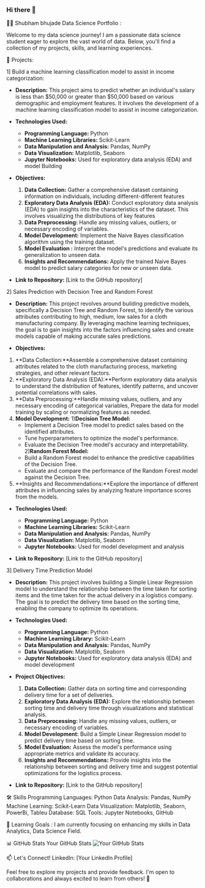 ### Hi there 👋

<!--
**ShubhamTech1/ShubhamTech1** is a ✨ _special_ ✨ repository because its `README.md` (this file) appears on your GitHub profile.

Here are some ideas to get you started:

- 🔭 I’m currently working on ...
- 🌱 I’m currently learning ...
- 👯 I’m looking to collaborate on ...
- 🤔 I’m looking for help with ...
- 💬 Ask me about ...
- 📫 How to reach me: ...
- 😄 Pronouns: ...
- ⚡ Fun fact: ...
-->
👩‍💻 Shubham bhujade Data Science Portfolio : 

Welcome to my data science journey! I am a passionate data science student eager to explore the vast world of data. Below, you'll find a collection of my projects, skills, and learning experiences.

🚀 Projects:

1] Build a machine learning classification model to assist in income categorization:

- **Description:** This project aims to predict whether an individual's salary is less than $50,000 or greater than $50,000 based on various demographic and employment features. It involves the development of a machine learning classification model to assist in income categorization.

- **Technologies Used:**
  - **Programming Language:** Python
  - **Machine Learning Libraries:** Scikit-Learn
  - **Data Manipulation and Analysis:** Pandas, NumPy
  - **Data Visualization:** Matplotlib, Seaborn
  - **Jupyter Notebooks:** Used for exploratory data analysis (EDA) and model Building

- **Objectives:**
  1. **Data Collection:** Gather a comprehensive dataset containing information on individuals, including different-different features
  2. **Exploratory Data Analysis (EDA):** Conduct exploratory data analysis (EDA) to gain insights into the characteristics of the dataset. This involves visualizing the 
     distributions of key features
  3. **Data Preprocessing:** Handle any missing values, outliers, or necessary encoding of variables.   
  4. **Model Development:** Implement the Naive Bayes classification algorithm using the training dataset.
  5. **Model Evaluation :** Interpret the model's predictions and evaluate its generalization to unseen data.
  6. **Insights and Recommendations:** Apply the trained Naive Bayes model to predict salary categories for new or unseen data.
   
- **Link to Repository:** [Link to the GitHub repository]




2] Sales Prediction with Decision Tree and Random Forest

- **Description:** This project revolves around building predictive models, specifically a Decision Tree and Random Forest, to identify the various attributes contributing to high, medium, low sales for a cloth manufacturing company. By leveraging machine learning techniques, the goal is to gain insights into the factors influencing sales and create models capable of making accurate sales predictions.

- **Objectives:**
 1. **Data Collection:**Assemble a comprehensive dataset containing attributes related to the cloth manufacturing process, marketing strategies, and other relevant 
     factors.
 2. **Exploratory Data Analysis (EDA):**Perform exploratory data analysis to understand the distribution of features, identify patterns, and uncover potential correlations with sales.
 3. **Data Preprocessing:**Handle missing values, outliers, and any necessary encoding of categorical variables, Prepare the data for model training by scaling or normalizing features as needed.
 4. **Model Development:** 
   1)**Decision Tree Model:**
      - Implement a Decision Tree model to predict sales based on the identified attributes.
      - Tune hyperparameters to optimize the model's performance.
      - Evaluate the Decision Tree model's accuracy and interpretability.
   2)**Random Forest Model:**
      - Build a Random Forest model to enhance the predictive capabilities of the Decision Tree.
      - Evaluate and compare the performance of the Random Forest model against the Decision Tree.
 5. **Insights and Recommendations:**Explore the importance of different attributes in influencing sales by analyzing feature importance scores from the models.


- **Technologies Used:**
  - **Programming Language:** Python
  - **Machine Learning Libraries:** Scikit-Learn
  - **Data Manipulation and Analysis:** Pandas, NumPy
  - **Data Visualization:** Matplotlib, Seaborn
  - **Jupyter Notebooks:** Used for model development and analysis

- **Link to Repository:** [Link to the GitHub repository]





3] Delivery Time Prediction Model

- **Description:** This project involves building a Simple Linear Regression model to understand the relationship between the time taken for sorting items and the time taken for the actual delivery in a logistics company. The goal is to predict the delivery time based on the sorting time, enabling the company to optimize its operations.

- **Technologies Used:**
  - **Programming Language:** Python
  - **Machine Learning Library:** Scikit-Learn
  - **Data Manipulation and Analysis:** Pandas, NumPy
  - **Data Visualization:** Matplotlib, Seaborn
  - **Jupyter Notebooks:** Used for exploratory data analysis (EDA) and model development


- **Project Objectives:**
  1. **Data Collection:** Gather data on sorting time and corresponding delivery time for a set of deliveries.
  2. **Exploratory Data Analysis (EDA):** Explore the relationship between sorting time and delivery time through visualizations and statistical analysis.
  3. **Data Preprocessing:** Handle any missing values, outliers, or necessary encoding of variables.
  4. **Model Development:** Build a Simple Linear Regression model to predict delivery time based on sorting time.
  5. **Model Evaluation:** Assess the model's performance using appropriate metrics and validate its accuracy.
  6. **Insights and Recommendations:** Provide insights into the relationship between sorting and delivery time and suggest potential optimizations for the logistics 
       process.

- **Link to Repository:** [Link to the GitHub repository]


🛠️ Skills
Programming Languages: Python
Data Analysis: Pandas, NumPy
Machine Learning: Scikit-Learn
Data Visualization: Matplotlib, Seaborn, PowerBi, Tableu
Database: SQL
Tools: Jupyter Notebooks, GitHub

🌱 Learning Goals :
I am currently focusing on enhancing my skills in Data Analytics, Data Science Field.

📊 GitHub Stats
Your GitHub Stats
![Your GitHub Stats](https://github-readme-stats.vercel.app/api?username=YourGitHubUsername&show_icons=true&theme=radical)

📫 Let's Connect!
LinkedIn: [Your LinkedIn Profile]

Feel free to explore my projects and provide feedback. I'm open to collaborations and always excited to learn from others! 🌟

